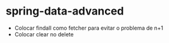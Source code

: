 # spring-data-advanced

- Colocar findall como fetcher para evitar o problema de n+1
- Colocar clear no delete
